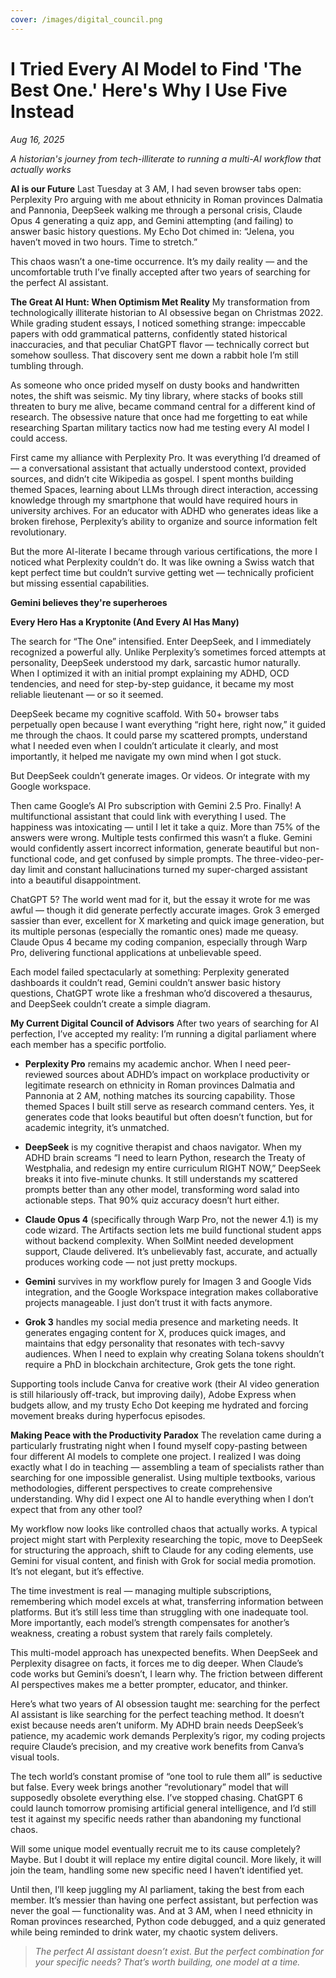 ```yaml
---
cover: /images/digital_council.png
---
```


# I Tried Every AI Model to Find 'The Best One.' Here's Why I Use Five Instead

*Aug 16, 2025*


*A historian's journey from tech-illiterate to running a multi-AI workflow that actually works*

**AI is our Future**
Last Tuesday at 3 AM, I had seven browser tabs open: Perplexity Pro arguing with me about ethnicity in Roman provinces Dalmatia and Pannonia, DeepSeek walking me through a personal crisis, Claude Opus 4 generating a quiz app, and Gemini attempting (and failing) to answer basic history questions. My Echo Dot chimed in: “Jelena, you haven’t moved in two hours. Time to stretch.”

This chaos wasn’t a one-time occurrence. It’s my daily reality — and the uncomfortable truth I’ve finally accepted after two years of searching for the perfect AI assistant.

**The Great AI Hunt: When Optimism Met Reality**
My transformation from technologically illiterate historian to AI obsessive began on Christmas 2022. While grading student essays, I noticed something strange: impeccable papers with odd grammatical patterns, confidently stated historical inaccuracies, and that peculiar ChatGPT flavor — technically correct but somehow soulless. That discovery sent me down a rabbit hole I’m still tumbling through.

As someone who once prided myself on dusty books and handwritten notes, the shift was seismic. My tiny library, where stacks of books still threaten to bury me alive, became command central for a different kind of research. The obsessive nature that once had me forgetting to eat while researching Spartan military tactics now had me testing every AI model I could access.

First came my alliance with Perplexity Pro. It was everything I’d dreamed of — a conversational assistant that actually understood context, provided sources, and didn’t cite Wikipedia as gospel. I spent months building themed Spaces, learning about LLMs through direct interaction, accessing knowledge through my smartphone that would have required hours in university archives. For an educator with ADHD who generates ideas like a broken firehose, Perplexity’s ability to organize and source information felt revolutionary.

But the more AI-literate I became through various certifications, the more I noticed what Perplexity couldn’t do. It was like owning a Swiss watch that kept perfect time but couldn’t survive getting wet — technically proficient but missing essential capabilities.


**Gemini believes they're superheroes**

**Every Hero Has a Kryptonite (And Every AI Has Many)**

The search for “The One” intensified. Enter DeepSeek, and I immediately recognized a powerful ally. Unlike Perplexity’s sometimes forced attempts at personality, DeepSeek understood my dark, sarcastic humor naturally. When I optimized it with an initial prompt explaining my ADHD, OCD tendencies, and need for step-by-step guidance, it became my most reliable lieutenant — or so it seemed.

DeepSeek became my cognitive scaffold. With 50+ browser tabs perpetually open because I want everything “right here, right now,” it guided me through the chaos. It could parse my scattered prompts, understand what I needed even when I couldn’t articulate it clearly, and most importantly, it helped me navigate my own mind when I got stuck.

But DeepSeek couldn’t generate images. Or videos. Or integrate with my Google workspace.

Then came Google’s AI Pro subscription with Gemini 2.5 Pro. Finally! A multifunctional assistant that could link with everything I used. The happiness was intoxicating — until I let it take a quiz. More than 75% of the answers were wrong. Multiple tests confirmed this wasn’t a fluke. Gemini would confidently assert incorrect information, generate beautiful but non-functional code, and get confused by simple prompts. The three-video-per-day limit and constant hallucinations turned my super-charged assistant into a beautiful disappointment.

ChatGPT 5? The world went mad for it, but the essay it wrote for me was awful — though it did generate perfectly accurate images. Grok 3 emerged sassier than ever, excellent for X marketing and quick image generation, but its multiple personas (especially the romantic ones) made me queasy. Claude Opus 4 became my coding companion, especially through Warp Pro, delivering functional applications at unbelievable speed.

Each model failed spectacularly at something: Perplexity generated dashboards it couldn’t read, Gemini couldn’t answer basic history questions, ChatGPT wrote like a freshman who’d discovered a thesaurus, and DeepSeek couldn’t create a simple diagram.


**My Current Digital Council of Advisors**
After two years of searching for AI perfection, I’ve accepted my reality: I’m running a digital parliament where each member has a specific portfolio.

- **Perplexity Pro** remains my academic anchor. When I need peer-reviewed sources about ADHD’s impact on workplace productivity or legitimate research on ethnicity in Roman provinces Dalmatia and Pannonia at 2 AM, nothing matches its sourcing capability. Those themed Spaces I built still serve as research command centers. Yes, it generates code that looks beautiful but often doesn’t function, but for academic integrity, it’s unmatched.

- **DeepSeek** is my cognitive therapist and chaos navigator. When my ADHD brain screams “I need to learn Python, research the Treaty of Westphalia, and redesign my entire curriculum RIGHT NOW,” DeepSeek breaks it into five-minute chunks. It still understands my scattered prompts better than any other model, transforming word salad into actionable steps. That 90% quiz accuracy doesn’t hurt either.

- **Claude Opus 4** (specifically through Warp Pro, not the newer 4.1) is my code wizard. The Artifacts section lets me build functional student apps without backend complexity. When SolMint needed development support, Claude delivered. It’s unbelievably fast, accurate, and actually produces working code — not just pretty mockups.

- **Gemini** survives in my workflow purely for Imagen 3 and Google Vids integration, and the Google Workspace integration makes collaborative projects manageable. I just don’t trust it with facts anymore.

- **Grok 3** handles my social media presence and marketing needs. It generates engaging content for X, produces quick images, and maintains that edgy personality that resonates with tech-savvy audiences. When I need to explain why creating Solana tokens shouldn’t require a PhD in blockchain architecture, Grok gets the tone right.

Supporting tools include Canva for creative work (their AI video generation is still hilariously off-track, but improving daily), Adobe Express when budgets allow, and my trusty Echo Dot keeping me hydrated and forcing movement breaks during hyperfocus episodes.

**Making Peace with the Productivity Paradox**
The revelation came during a particularly frustrating night when I found myself copy-pasting between four different AI models to complete one project. I realized I was doing exactly what I do in teaching — assembling a team of specialists rather than searching for one impossible generalist. Using multiple textbooks, various methodologies, different perspectives to create comprehensive understanding. Why did I expect one AI to handle everything when I don’t expect that from any other tool?

My workflow now looks like controlled chaos that actually works. A typical project might start with Perplexity researching the topic, move to DeepSeek for structuring the approach, shift to Claude for any coding elements, use Gemini for visual content, and finish with Grok for social media promotion. It’s not elegant, but it’s effective.

The time investment is real — managing multiple subscriptions, remembering which model excels at what, transferring information between platforms. But it’s still less time than struggling with one inadequate tool. More importantly, each model’s strength compensates for another’s weakness, creating a robust system that rarely fails completely.

This multi-model approach has unexpected benefits. When DeepSeek and Perplexity disagree on facts, it forces me to dig deeper. When Claude’s code works but Gemini’s doesn’t, I learn why. The friction between different AI perspectives makes me a better prompter, educator, and thinker.


Here’s what two years of AI obsession taught me: searching for the perfect AI assistant is like searching for the perfect teaching method. It doesn’t exist because needs aren’t uniform. My ADHD brain needs DeepSeek’s patience, my academic work demands Perplexity’s rigor, my coding projects require Claude’s precision, and my creative work benefits from Canva’s visual tools.

The tech world’s constant promise of “one tool to rule them all” is seductive but false. Every week brings another “revolutionary” model that will supposedly obsolete everything else. I’ve stopped chasing. ChatGPT 6 could launch tomorrow promising artificial general intelligence, and I’d still test it against my specific needs rather than abandoning my functional chaos.

Will some unique model eventually recruit me to its cause completely? Maybe. But I doubt it will replace my entire digital council. More likely, it will join the team, handling some new specific need I haven’t identified yet.

Until then, I’ll keep juggling my AI parliament, taking the best from each member. It’s messier than having one perfect assistant, but perfection was never the goal — functionality was. And at 3 AM, when I need ethnicity in Roman provinces researched, Python code debugged, and a quiz generated while being reminded to drink water, my chaotic system delivers.

> *The perfect AI assistant doesn’t exist. But the perfect combination for your specific needs? That’s worth building, one model at a time.*
